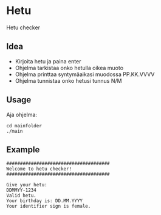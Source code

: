 # Hetu

Hetu checker

## Idea

- Kirjoita hetu ja paina enter
- Ohjelma tarkistaa onko hetulla oikea muoto
- Ohjelma printtaa syntymäaikasi muodossa PP.KK.VVVV
- Ohjelma tunnistaa onko hetusi tunnus N/M


## Usage

Aja ohjelma:

```
cd mainfolder
./main
```

## Example
```
######################################
Welcome to hetu checker!
######################################

Give your hetu: 
DDMMYY-1234
Valid hetu.
Your birthday is: DD.MM.YYYY
Your identifier sign is female.
```